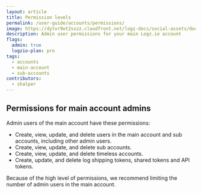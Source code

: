 ```yaml
---
layout: article
title: Permission levels
permalink: /user-guide/accounts/permissions/
image: https://dytvr9ot2sszz.cloudfront.net/logz-docs/social-assets/docs-social.jpg
description: Admin user permissions for your main Logz.io account
flags:
  admin: true
  logzio-plan: pro
tags:
  - accounts
  - main-account
  - sub-accounts
contributors:
  - shalper
---
```


## Permissions for main account admins

Admin users of the main account have these permissions:

* Create, view, update, and delete users in the main account and sub accounts,
  including other admin users.
* Create, view, update, and delete sub accounts.
* Create, view, update, and delete timeless accounts.
* Create, update, and delete log shipping tokens, shared tokens and API tokens.

Because of the high level of permissions,
we recommend limiting the number of admin users in the main account.
